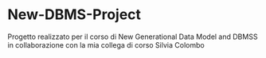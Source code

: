 # New-DBMS-Project
Progetto realizzato per il corso di New Generational Data Model and DBMSS in collaborazione con la mia collega di corso Silvia Colombo
